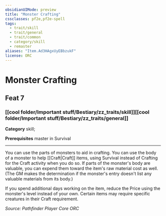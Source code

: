 ```yaml
---
obsidianUIMode: preview
title: "Monster Crafting"
cssclasses: pf2e,pf2e-spell
tags:
  - trait/skill
  - trait/general
  - trait/common
  - category/skill
  - remaster
aliases: "Item.Ad3HAgxUyEBbzukF"
license: ORC
---
```

# Monster Crafting
## Feat 7
### [[cool folder/Important stuff/Bestiary/zz_traits/skill]][[cool folder/Important stuff/Bestiary/zz_traits/general]]

**Category** skill; 



**Prerequisites** master in Survival
* * *
You can use the parts of monsters to aid in crafting. You can use the body of a monster to help [[Craft|Craft]] items, using Survival instead of Crafting for the Craft activity when you do so. If parts of the monster's body are valuable, you can expend them toward the item's raw material cost as well. (The GM makes the determination if the monster's entry doesn't list any valuable materials from its body.)

If you spend additional days working on the item, reduce the Price using the monster's level instead of your own. Certain items may require specific creatures in their Craft requirement.

*Source: Pathfinder Player Core*
*ORC*